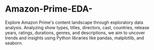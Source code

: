 # Amazon-Prime-EDA-
Explore Amazon Prime's content landscape through exploratory data analysis. Analyzing show types, titles, directors, cast, countries, release years, ratings, durations, genres, and descriptions, we aim to uncover trends and insights using Python libraries like pandas, matplotlib, and seaborn. 
